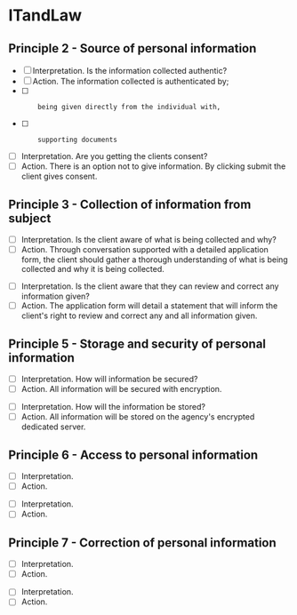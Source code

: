 # ITandLaw

## Principle 2 - Source of personal information
<!-- Actionable item 1 -->
- [ ] Interpretation. Is the information collected authentic?
- [ ] Action. The information collected is authenticated by;
- [ ]         being given directly from the individual with,
- [ ]         supporting documents
<!-- Actionable item 2 -->
- [ ] Interpretation. Are you getting the clients consent?
- [ ] Action. There is an option not to give information. By clicking submit the client gives consent.

## Principle 3 - Collection of information from subject
<!-- Actionable item 1 -->
- [ ] Interpretation. Is the client aware of what is being collected and why?
- [ ] Action. Through conversation supported with a detailed application form, the client should gather a thorough understanding of what is being collected and why it is being collected.
<!-- Actionable item 2 -->
- [ ] Interpretation. Is the client aware that they can review and correct any information given?
- [ ] Action. The application form will detail a statement that will inform the client's right to review and correct any and all information given.

## Principle 5 - Storage and security of personal information
<!-- Actionable item 1 -->
- [ ] Interpretation. How will information be secured?
- [ ] Action. All information will be secured with encryption.
<!-- Actionable item 2 -->
- [ ] Interpretation. How will the information be stored?
- [ ] Action. All information will be stored on the agency's encrypted dedicated server.

## Principle 6 - Access to personal information
<!-- Actionable item 1 -->
- [ ] Interpretation. 
- [ ] Action. 
<!-- Actionable item 2 -->
- [ ] Interpretation. 
- [ ] Action. 

## Principle 7 - Correction of personal information
<!-- Actionable item 1 -->
- [ ] Interpretation. 
- [ ] Action. 
<!-- Actionable item 2 -->
- [ ] Interpretation. 
- [ ] Action. 

